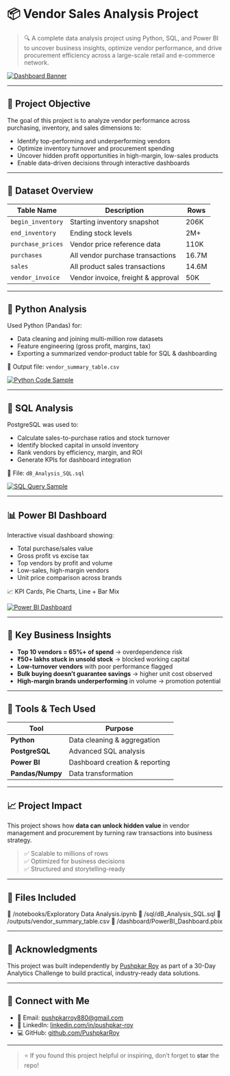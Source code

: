# 📦 Vendor Sales Analysis Project

> 🔍 A complete data analysis project using Python, SQL, and Power BI to uncover business insights, optimize vendor performance, and drive procurement efficiency across a large-scale retail and e-commerce network.

[![Dashboard Banner](https://your-link-to-powerbi-image.png)](https://github.com/PushpkarRoy/Vendor-Sales-Analysis/blob/main/Vendor%20Sales%20Analysis%20Dashboard.png)

---

## 🧠 Project Objective

The goal of this project is to analyze vendor performance across purchasing, inventory, and sales dimensions to:
- Identify top-performing and underperforming vendors
- Optimize inventory turnover and procurement spending
- Uncover hidden profit opportunities in high-margin, low-sales products
- Enable data-driven decisions through interactive dashboards

---

## 📂 Dataset Overview

| Table Name         | Description                          | Rows       |
|--------------------|--------------------------------------|------------|
| `begin_inventory`  | Starting inventory snapshot          | 206K       |
| `end_inventory`    | Ending stock levels                  | 2M+        |
| `purchase_prices`  | Vendor price reference data          | 110K       |
| `purchases`        | All vendor purchase transactions     | 16.7M      |
| `sales`            | All product sales transactions       | 14.6M      |
| `vendor_invoice`   | Vendor invoice, freight & approval   | 50K        |

---

## 🐍 Python Analysis

Used Python (Pandas) for:
- Data cleaning and joining multi-million row datasets
- Feature engineering (gross profit, margins, tax)
- Exporting a summarized vendor-product table for SQL & dashboarding

📄 Output file: `vendor_summary_table.csv`

[![Python Code Sample](https://your-link-to-python-code-image.png)](https://github.com/PushpkarRoy/Vendor-Sales-Analysis/blob/main/Python_Jupiter.png)

---

## 🧮 SQL Analysis

PostgreSQL was used to:
- Calculate sales-to-purchase ratios and stock turnover
- Identify blocked capital in unsold inventory
- Rank vendors by efficiency, margin, and ROI
- Generate KPIs for dashboard integration

📁 File: `dB_Analysis_SQL.sql`

[![SQL Query Sample](https://your-link-to-sql-query-image.png)](https://github.com/PushpkarRoy/Vendor-Sales-Analysis/blob/main/SQL%20SS_Image.png)

---

## 📊 Power BI Dashboard

Interactive visual dashboard showing:
- Total purchase/sales value
- Gross profit vs excise tax
- Top vendors by profit and volume
- Low-sales, high-margin vendors
- Unit price comparison across brands

📈 KPI Cards, Pie Charts, Line + Bar Mix

[![Power BI Dashboard](https://your-link-to-dashboard-image.png)](https://github.com/PushpkarRoy/Vendor-Sales-Analysis/blob/main/Vendor%20Sales%20Analysis%20Dashboard.png)

---

## 📌 Key Business Insights

- **Top 10 vendors = 65%+ of spend** → overdependence risk
- **₹50+ lakhs stuck in unsold stock** → blocked working capital
- **Low-turnover vendors** with poor performance flagged
- **Bulk buying doesn’t guarantee savings** → higher unit cost observed
- **High-margin brands underperforming** in volume → promotion potential

---

## 🚀 Tools & Tech Used

| Tool         | Purpose                              |
|--------------|--------------------------------------|
| **Python**   | Data cleaning & aggregation          |
| **PostgreSQL**| Advanced SQL analysis                |
| **Power BI** | Dashboard creation & reporting       |
| **Pandas/Numpy** | Data transformation              |

---

## 📈 Project Impact

This project shows how **data can unlock hidden value** in vendor management and procurement by turning raw transactions into business strategy.

> ✅ Scalable to millions of rows  
> ✅ Optimized for business decisions  
> ✅ Structured and storytelling-ready

---

## 📎 Files Included

📁 /notebooks/Exploratory Data Analysis.ipynb
📁 /sql/dB_Analysis_SQL.sql
📁 /outputs/vendor_summary_table.csv
📁 /dashboard/PowerBI_Dashboard.pbix


---

## 🙌 Acknowledgments

This project was built independently by [Pushpkar Roy](https://github.com/PushpkarRoy) as part of a 30-Day Analytics Challenge to build practical, industry-ready data solutions.

---

## 🔗 Connect with Me

- 📧 Email: pushpkarroy880@gmail.com  
- 💼 LinkedIn: [linkedin.com/in/pushpkar-roy](https://www.linkedin.com/in/pushpkar-roy/)  
- 💻 GitHub: [github.com/PushpkarRoy](https://github.com/PushpkarRoy)

---

> ⭐ If you found this project helpful or inspiring, don’t forget to **star** the repo!

